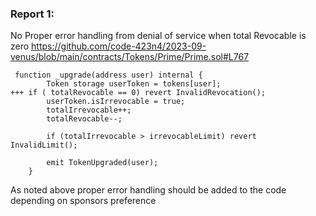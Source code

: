 ### Report 1:
No Proper error handling from denial of service when total Revocable is zero
https://github.com/code-423n4/2023-09-venus/blob/main/contracts/Tokens/Prime/Prime.sol#L767
```solidity
 function _upgrade(address user) internal {
        Token storage userToken = tokens[user];
+++ if ( totalRevocable == 0) revert InvalidRevocation();
        userToken.isIrrevocable = true;
        totalIrrevocable++;
        totalRevocable--;

        if (totalIrrevocable > irrevocableLimit) revert InvalidLimit();

        emit TokenUpgraded(user);
    }
```
As noted above proper error handling should be added to the code depending on sponsors preference

